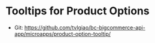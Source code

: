 # Tooltips for Product Options

- Git: https://github.com/tvlgiao/bc-bigcommerce-api-app/microapps/product-option-tooltip/

